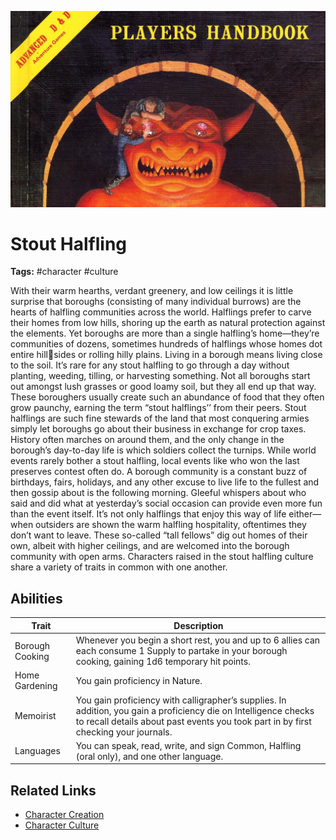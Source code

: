![heading](../../assets/images/heading.jpg)

# Stout Halfling

**Tags:**  #character #culture 

With their warm hearths, verdant greenery, and low ceilings it is little surprise that boroughs (consisting of many individual burrows) are the hearts of halfling communities across the world. Halflings prefer to carve their homes from low hills, shoring up the earth as natural protection against the elements. Yet boroughs are more than a single halfling’s home—they’re communities of dozens, sometimes hundreds of halflings whose homes dot entire hillsides or rolling hilly plains. Living in a borough means living close to the soil. It’s rare for any stout halfling to go through a day without planting, weeding, tilling, or harvesting something. Not all boroughs start out amongst lush grasses or good loamy soil, but they all end up that way. These boroughers usually create such an abundance of food that they often grow paunchy, earning the term “stout halflings’’ from their peers. Stout halflings are such fine stewards of the land that most conquering armies simply let boroughs go about their business in exchange for crop taxes. History often marches on around them, and the only change in the borough’s day-to-day life is which soldiers collect the turnips. While world events rarely bother a stout halfling, local events like who won the last preserves contest often do. A borough community is a constant buzz of birthdays, fairs, holidays, and any other excuse to live life to the fullest and then gossip about is the following morning. Gleeful whispers about who said and did what at yesterday’s social occasion can provide even more fun than the event itself. It’s not only halflings that enjoy this way of life either—when outsiders are shown the warm halfling hospitality, oftentimes they don’t want to leave. These so-called “tall fellows” dig out homes of their own, albeit with higher ceilings, and are welcomed into the borough community with open arms. Characters raised in the stout halfling culture share a variety of traits in common with one another.

## Abilities

| Trait | Description |
| ----- | ----------- |
| Borough Cooking | Whenever you begin a short rest, you and up to 6 allies can each consume 1 Supply to partake in your borough cooking, gaining 1d6 temporary hit points. |
| Home Gardening | You gain proficiency in Nature. |
| Memoirist | You gain proficiency with calligrapher’s supplies. In addition, you gain a proficiency die on Intelligence checks to recall details about past events you took part in by first checking your journals. |
| Languages | You can speak, read, write, and sign Common, Halfling (oral only), and one other language. |

## Related Links
- [Character Creation](../../20_character_creation.md)
- [Character Culture](../../23_character_culture.md)